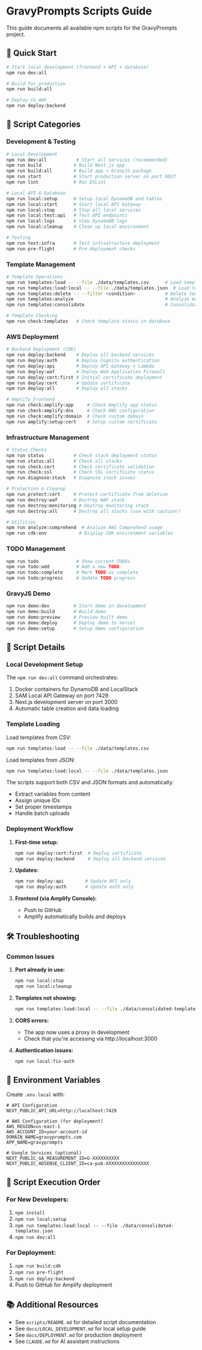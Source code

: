 # GravyPrompts Scripts Guide

This guide documents all available npm scripts for the GravyPrompts project.

## 🚀 Quick Start

```bash
# Start local development (frontend + API + database)
npm run dev:all

# Build for production
npm run build:all

# Deploy to AWS
npm run deploy:backend
```

## 📁 Script Categories

### Development & Testing

```bash
# Local Development
npm run dev:all           # Start all services (recommended)
npm run build            # Build Next.js app
npm run build:all        # Build app + GravyJS package
npm run start            # Start production server on port 6827
npm run lint             # Run ESLint

# Local API & Database
npm run local:setup      # Setup local DynamoDB and tables
npm run local:start      # Start local API Gateway
npm run local:stop       # Stop all local services
npm run local:test:api   # Test API endpoints
npm run local:logs       # View DynamoDB logs
npm run local:cleanup    # Clean up local environment

# Testing
npm run test:infra       # Test infrastructure deployment
npm run pre-flight       # Pre-deployment checks
```

### Template Management

```bash
# Template Operations
npm run templates:load -- --file ./data/templates.csv      # Load templates to production
npm run templates:load:local -- --file ./data/templates.json  # Load to local DB
npm run templates:delete -- --filter <condition>           # Delete templates
npm run templates:analyze                                  # Analyze markdown templates
npm run templates:consolidate                              # Consolidate template files

# Template Checking
npm run check:templates   # Check template status in database
```

### AWS Deployment

```bash
# Backend Deployment (CDK)
npm run deploy:backend    # Deploy all backend services
npm run deploy:auth       # Deploy Cognito authentication
npm run deploy:api        # Deploy API Gateway + Lambda
npm run deploy:waf        # Deploy Web Application Firewall
npm run deploy:cert:first # Initial certificate deployment
npm run deploy:cert       # Update certificate
npm run deploy:all        # Deploy all stacks

# Amplify Frontend
npm run check:amplify:app     # Check Amplify app status
npm run check:amplify:dns     # Check DNS configuration
npm run check:amplify:domain  # Check custom domain
npm run amplify:setup:cert    # Setup custom certificate
```

### Infrastructure Management

```bash
# Status Checks
npm run status           # Check stack deployment status
npm run status:all       # Check all stacks
npm run check:cert       # Check certificate validation
npm run check:ssl        # Check SSL certificate status
npm run diagnose:stack   # Diagnose stack issues

# Protection & Cleanup
npm run protect:cert     # Protect certificate from deletion
npm run destroy:waf      # Destroy WAF stack
npm run destroy:monitoring # Destroy monitoring stack
npm run destroy:all      # Destroy all stacks (use with caution!)

# Utilities
npm run analyze:comprehend  # Analyze AWS Comprehend usage
npm run cdk:env            # Display CDK environment variables
```

### TODO Management

```bash
npm run todo              # Show current TODOs
npm run todo:add          # Add a new TODO
npm run todo:complete     # Mark TODO as complete
npm run todo:progress     # Update TODO progress
```

### GravyJS Demo

```bash
npm run demo:dev         # Start demo in development
npm run demo:build       # Build demo
npm run demo:preview     # Preview built demo
npm run demo:deploy      # Deploy demo to Vercel
npm run demo:setup       # Setup demo configuration
```

## 🔧 Script Details

### Local Development Setup

The `npm run dev:all` command orchestrates:

1. Docker containers for DynamoDB and LocalStack
2. SAM Local API Gateway on port 7429
3. Next.js development server on port 3000
4. Automatic table creation and data loading

### Template Loading

Load templates from CSV:

```bash
npm run templates:load -- --file ./data/templates.csv
```

Load templates from JSON:

```bash
npm run templates:load:local -- --file ./data/templates.json
```

The scripts support both CSV and JSON formats and automatically:

- Extract variables from content
- Assign unique IDs
- Set proper timestamps
- Handle batch uploads

### Deployment Workflow

1. **First-time setup:**

   ```bash
   npm run deploy:cert:first  # Deploy certificate
   npm run deploy:backend     # Deploy all backend services
   ```

2. **Updates:**

   ```bash
   npm run deploy:api        # Update API only
   npm run deploy:auth       # Update auth only
   ```

3. **Frontend (via Amplify Console):**
   - Push to GitHub
   - Amplify automatically builds and deploys

## 🛠️ Troubleshooting

### Common Issues

1. **Port already in use:**

   ```bash
   npm run local:stop
   npm run local:cleanup
   ```

2. **Templates not showing:**

   ```bash
   npm run templates:load:local -- --file ./data/consolidated-templates.json
   ```

3. **CORS errors:**

   - The app now uses a proxy in development
   - Check that you're accessing via http://localhost:3000

4. **Authentication issues:**
   ```bash
   npm run local:fix-auth
   ```

## 📝 Environment Variables

Create `.env.local` with:

```env
# API Configuration
NEXT_PUBLIC_API_URL=http://localhost:7429

# AWS Configuration (for deployment)
AWS_REGION=us-east-1
AWS_ACCOUNT_ID=your-account-id
DOMAIN_NAME=gravyprompts.com
APP_NAME=gravyprompts

# Google Services (optional)
NEXT_PUBLIC_GA_MEASUREMENT_ID=G-XXXXXXXXXX
NEXT_PUBLIC_ADSENSE_CLIENT_ID=ca-pub-XXXXXXXXXXXXXXXX
```

## 🔄 Script Execution Order

### For New Developers:

1. `npm install`
2. `npm run local:setup`
3. `npm run templates:load:local -- --file ./data/consolidated-templates.json`
4. `npm run dev:all`

### For Deployment:

1. `npm run build:cdk`
2. `npm run pre-flight`
3. `npm run deploy:backend`
4. Push to GitHub for Amplify deployment

## 📚 Additional Resources

- See `scripts/README.md` for detailed script documentation
- See `docs/LOCAL_DEVELOPMENT.md` for local setup guide
- See `docs/DEPLOYMENT.md` for production deployment
- See `CLAUDE.md` for AI assistant instructions
